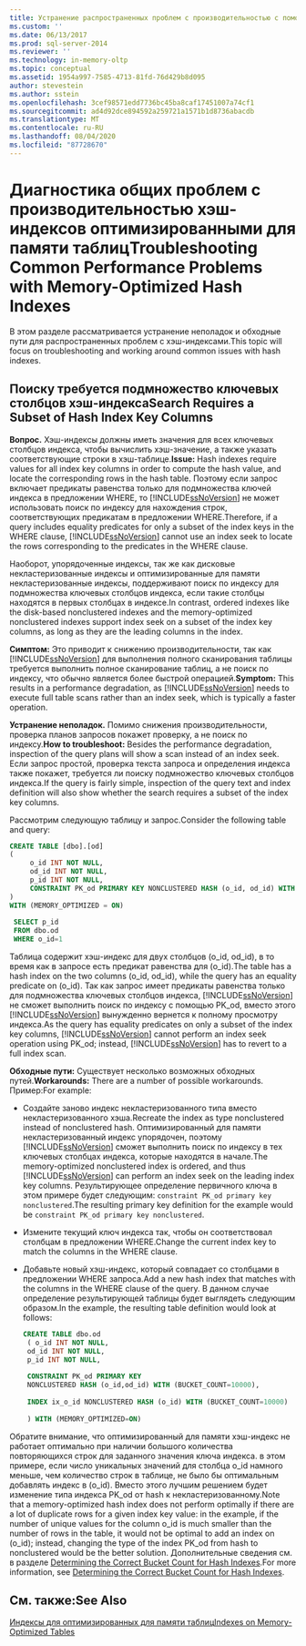 ```yaml
---
title: Устранение распространенных проблем с производительностью с помощью хэш-индексов, оптимизированных для памяти | Документация Майкрософт
ms.custom: ''
ms.date: 06/13/2017
ms.prod: sql-server-2014
ms.reviewer: ''
ms.technology: in-memory-oltp
ms.topic: conceptual
ms.assetid: 1954a997-7585-4713-81fd-76d429b8d095
author: stevestein
ms.author: sstein
ms.openlocfilehash: 3cef98571edd7736bc45ba8caf17451007a74cf1
ms.sourcegitcommit: ad4d92dce894592a259721a1571b1d8736abacdb
ms.translationtype: MT
ms.contentlocale: ru-RU
ms.lasthandoff: 08/04/2020
ms.locfileid: "87728670"
---
```

# <a name="troubleshooting-common-performance-problems-with-memory-optimized-hash-indexes"></a><span data-ttu-id="2fed3-102">Диагностика общих проблем с производительностью хэш-индексов оптимизированными для памяти таблиц</span><span class="sxs-lookup"><span data-stu-id="2fed3-102">Troubleshooting Common Performance Problems with Memory-Optimized Hash Indexes</span></span>
  <span data-ttu-id="2fed3-103">В этом разделе рассматривается устранение неполадок и обходные пути для распространенных проблем с хэш-индексами.</span><span class="sxs-lookup"><span data-stu-id="2fed3-103">This topic will focus on troubleshooting and working around common issues with hash indexes.</span></span>  
  
## <a name="search-requires-a-subset-of-hash-index-key-columns"></a><span data-ttu-id="2fed3-104">Поиску требуется подмножество ключевых столбцов хэш-индекса</span><span class="sxs-lookup"><span data-stu-id="2fed3-104">Search Requires a Subset of Hash Index Key Columns</span></span>  
 <span data-ttu-id="2fed3-105">**Вопрос.** Хэш-индексы должны иметь значения для всех ключевых столбцов индекса, чтобы вычислить хэш-значение, а также указать соответствующие строки в хэш-таблице.</span><span class="sxs-lookup"><span data-stu-id="2fed3-105">**Issue:** Hash indexes require values for all index key columns in order to compute the hash value, and locate the corresponding rows in the hash table.</span></span> <span data-ttu-id="2fed3-106">Поэтому если запрос включает предикаты равенства только для подмножества ключей индекса в предложении WHERE, то [!INCLUDE[ssNoVersion](../includes/ssnoversion-md.md)] не может использовать поиск по индексу для нахождения строк, соответствующих предикатам в предложении WHERE.</span><span class="sxs-lookup"><span data-stu-id="2fed3-106">Therefore, if a query includes equality predicates for only a subset of the index keys in the WHERE clause, [!INCLUDE[ssNoVersion](../includes/ssnoversion-md.md)] cannot use an index seek to locate the rows corresponding to the predicates in the WHERE clause.</span></span>  
  
 <span data-ttu-id="2fed3-107">Наоборот, упорядоченные индексы, так же как дисковые некластеризованные индексы и оптимизированные для памяти некластеризованные индексы, поддерживают поиск по индексу для подмножества ключевых столбцов индекса, если такие столбцы находятся в первых столбцах в индексе.</span><span class="sxs-lookup"><span data-stu-id="2fed3-107">In contrast, ordered indexes like the disk-based nonclustered indexes and the memory-optimized nonclustered indexes support index seek on a subset of the index key columns, as long as they are the leading columns in the index.</span></span>  
  
 <span data-ttu-id="2fed3-108">**Симптом:** Это приводит к снижению производительности, так как [!INCLUDE[ssNoVersion](../includes/ssnoversion-md.md)] для выполнения полного сканирования таблицы требуется выполнить полное сканирование таблиц, а не поиск по индексу, что обычно является более быстрой операцией.</span><span class="sxs-lookup"><span data-stu-id="2fed3-108">**Symptom:** This results in a performance degradation, as [!INCLUDE[ssNoVersion](../includes/ssnoversion-md.md)] needs to execute full table scans rather than an index seek, which is typically a faster operation.</span></span>  
  
 <span data-ttu-id="2fed3-109">**Устранение неполадок.** Помимо снижения производительности, проверка планов запросов покажет проверку, а не поиск по индексу.</span><span class="sxs-lookup"><span data-stu-id="2fed3-109">**How to troubleshoot:** Besides the performance degradation, inspection of the query plans will show a scan instead of an index seek.</span></span> <span data-ttu-id="2fed3-110">Если запрос простой, проверка текста запроса и определения индекса также покажет, требуется ли поиску подмножество ключевых столбцов индекса.</span><span class="sxs-lookup"><span data-stu-id="2fed3-110">If the query is fairly simple, inspection of the query text and index definition will also show whether the search requires a subset of the index key columns.</span></span>  
  
 <span data-ttu-id="2fed3-111">Рассмотрим следующую таблицу и запрос.</span><span class="sxs-lookup"><span data-stu-id="2fed3-111">Consider the following table and query:</span></span>  
  
```sql  
CREATE TABLE [dbo].[od]  
(  
     o_id INT NOT NULL,  
     od_id INT NOT NULL,  
     p_id INT NOT NULL,  
     CONSTRAINT PK_od PRIMARY KEY NONCLUSTERED HASH (o_id, od_id) WITH (BUCKET_COUNT = 10000)  
)  
WITH (MEMORY_OPTIMIZED = ON)  
  
 SELECT p_id  
 FROM dbo.od  
 WHERE o_id=1  
```  
  
 <span data-ttu-id="2fed3-112">Таблица содержит хэш-индекс для двух столбцов (o_id, od_id), в то время как в запросе есть предикат равенства для (o_id).</span><span class="sxs-lookup"><span data-stu-id="2fed3-112">The table has a hash index on the two columns (o_id, od_id), while the query has an equality predicate on (o_id).</span></span> <span data-ttu-id="2fed3-113">Так как запрос имеет предикаты равенства только для подмножества ключевых столбцов индекса, [!INCLUDE[ssNoVersion](../includes/ssnoversion-md.md)] не сможет выполнить поиск по индексу с помощью PK_od, вместо этого [!INCLUDE[ssNoVersion](../includes/ssnoversion-md.md)] вынужденно вернется к полному просмотру индекса.</span><span class="sxs-lookup"><span data-stu-id="2fed3-113">As the query has equality predicates on only a subset of the index key columns, [!INCLUDE[ssNoVersion](../includes/ssnoversion-md.md)] cannot perform an index seek operation using PK_od; instead, [!INCLUDE[ssNoVersion](../includes/ssnoversion-md.md)] has to revert to a full index scan.</span></span>  
  
 <span data-ttu-id="2fed3-114">**Обходные пути:** Существует несколько возможных обходных путей.</span><span class="sxs-lookup"><span data-stu-id="2fed3-114">**Workarounds:** There are a number of possible workarounds.</span></span> <span data-ttu-id="2fed3-115">Пример:</span><span class="sxs-lookup"><span data-stu-id="2fed3-115">For example:</span></span>  
  
-   <span data-ttu-id="2fed3-116">Создайте заново индекс некластеризованного типа вместо некластеризованного хэша.</span><span class="sxs-lookup"><span data-stu-id="2fed3-116">Recreate the index as type nonclustered instead of nonclustered hash.</span></span> <span data-ttu-id="2fed3-117">Оптимизированный для памяти некластеризованный индекс упорядочен, поэтому [!INCLUDE[ssNoVersion](../includes/ssnoversion-md.md)] сможет выполнить поиск по индексу в тех ключевых столбцах индекса, которые находятся в начале.</span><span class="sxs-lookup"><span data-stu-id="2fed3-117">The memory-optimized nonclustered index is ordered, and thus [!INCLUDE[ssNoVersion](../includes/ssnoversion-md.md)] can perform an index seek on the leading index key columns.</span></span> <span data-ttu-id="2fed3-118">Результирующее определение первичного ключа в этом примере будет следующим: `constraint PK_od primary key nonclustered`.</span><span class="sxs-lookup"><span data-stu-id="2fed3-118">The resulting primary key definition for the example would be `constraint PK_od primary key nonclustered`.</span></span>  
  
-   <span data-ttu-id="2fed3-119">Измените текущий ключ индекса так, чтобы он соответствовал столбцам в предложении WHERE.</span><span class="sxs-lookup"><span data-stu-id="2fed3-119">Change the current index key to match the columns in the WHERE clause.</span></span>  
  
-   <span data-ttu-id="2fed3-120">Добавьте новый хэш-индекс, который совпадает со столбцами в предложении WHERE запроса.</span><span class="sxs-lookup"><span data-stu-id="2fed3-120">Add a new hash index that matches with the columns in the WHERE clause of the query.</span></span> <span data-ttu-id="2fed3-121">В данном случае определение результирующей таблицы будет выглядеть следующим образом.</span><span class="sxs-lookup"><span data-stu-id="2fed3-121">In the example, the resulting table definition would look at follows:</span></span>  
  
    ```sql  
    CREATE TABLE dbo.od  
     ( o_id INT NOT NULL,  
     od_id INT NOT NULL,  
     p_id INT NOT NULL,  
  
     CONSTRAINT PK_od PRIMARY KEY   
     NONCLUSTERED HASH (o_id,od_id) WITH (BUCKET_COUNT=10000),  
  
     INDEX ix_o_id NONCLUSTERED HASH (o_id) WITH (BUCKET_COUNT=10000)  
  
     ) WITH (MEMORY_OPTIMIZED=ON)  
    ```  
  
 <span data-ttu-id="2fed3-122">Обратите внимание, что оптимизированный для памяти хэш-индекс не работает оптимально при наличии большого количества повторяющихся строк для заданного значения ключа индекса. в этом примере, если число уникальных значений для столбца o_id намного меньше, чем количество строк в таблице, не было бы оптимальным добавлять индекс в (o_id). Вместо этого лучшим решением будет изменение типа индекса PK_od от hash к некластеризованному.</span><span class="sxs-lookup"><span data-stu-id="2fed3-122">Note that a memory-optimized hash index does not perform optimally if there are a lot of duplicate rows for a given index key value: in the example, if the number of unique values for the column o_id is much smaller than the number of rows in the table, it would not be optimal to add an index on (o_id); instead, changing the type of the index PK_od from hash to nonclustered would be the better solution.</span></span> <span data-ttu-id="2fed3-123">Дополнительные сведения см. в разделе [Determining the Correct Bucket Count for Hash Indexes](../relational-databases/indexes/indexes.md).</span><span class="sxs-lookup"><span data-stu-id="2fed3-123">For more information, see [Determining the Correct Bucket Count for Hash Indexes](../relational-databases/indexes/indexes.md).</span></span>  
  
## <a name="see-also"></a><span data-ttu-id="2fed3-124">См. также:</span><span class="sxs-lookup"><span data-stu-id="2fed3-124">See Also</span></span>  
 [<span data-ttu-id="2fed3-125">Индексы для оптимизированных для памяти таблиц</span><span class="sxs-lookup"><span data-stu-id="2fed3-125">Indexes on Memory-Optimized Tables</span></span>](../relational-databases/in-memory-oltp/memory-optimized-tables.md)  
  
  
